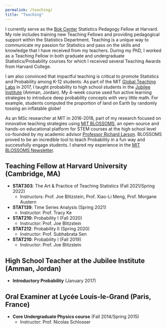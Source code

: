 ```yaml
---
permalink: /teaching/
title: "Teaching"
---
```


I currently serve as the [Bok Center](https://bokcenter.harvard.edu/) Statistics Pedagogy Fellow at Harvard. My role includes training new Teaching Fellows and providing pedagogical support within the Statistics Department. Teaching is a unique way to communicate my passion for Statistics and pass on the skills and knowledge that I have received from my teachers. During my PhD, I worked as a Teaching Fellow in both graduate and undergraduate Statistics/Probability courses for which I received several Teaching Awards from Harvard College.

I am also convinced that impactful teaching is critical to promote Statistics and Probability among K-12 students. As part of the MIT [Global Teaching Labs](https://misti.mit.edu/your-resources/crafting-your-experience/types-programs/global-teaching-labs) in 2017, I taught probability to high school students in the [Jubilee Institute](http://www.jubilee.edu.jo/) (Amman, Jordan). My 4-week course used fun active learning strategies to introduce deep probability concepts with very little math. For example, students computed the proportion of land on Earth by randomly tossing an inflatable globe!

As an MSc researcher at MIT in 2016-2018, part of my research focused on innovative teaching strategies using [MIT BLOSSOMS](https://blossoms.mit.edu/mit_blossoms_initiative_math_science_video_lessons_high_school_students), an
open-source and hands-on educational platform for STEM courses at the high school level co-founded by my academic advisor [Professor Richard Larson](https://idss.mit.edu/staff/richard-larson/). BLOSSOMS proved to be an incredible tool to teach Probability in a fun way and successfully engage students. I shared my experience in the [MIT BLOSSOMS Newsletter](https://blossoms.mit.edu/news/newsletters/december_2016_january_2017).

## Teaching Fellow at Harvard University (Cambridge, MA)
- **STAT303**: The Art & Practice of Teaching Statistics (Fall 2021/Spring 2022)
    - Instructors: Prof. Joe Blitzstein, Prof. Xiao-Li Meng, Prof. Morgane Austern
- **STAT139**: Time Series Analysis (Spring 2021)
    - Instructor: Prof. Tracy Ke
- **STAT210**: Probability I (Fall 2020)
    - Instructor: Prof. Joe Blitzstein
- **STAT212**: Probability II (Spring 2020)
    - Instructor: Prof. Subhabrata Sen
- **STAT210**: Probability I (Fall 2019)
    - Instructor: Prof. Joe Blitzstein

## High School Teacher at the Jubilee Institute (Amman, Jordan)
- **Introductory Probability** (January 2017)

## Oral Examiner at Lycée Louis-le-Grand (Paris, France)
- **Core Undergraduate Physics course** (Fall 2014/Spring 2015)
    - Instructor: Prof. Nicolas Schlosser

